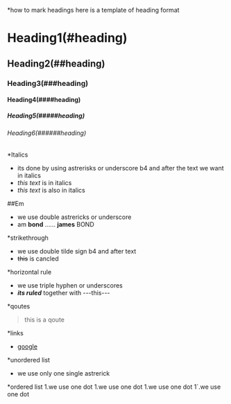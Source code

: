 *how to mark headings 
here is a template of heading format
# Heading1(#heading)
## Heading2(##heading)
### Heading3(###heading)
#### Heading4(####heading)
##### Heading5(#####heading)
###### Heading6(######heading)

*Italics
- its done by using astrerisks or underscore b4 and after the text we want in italics
- *this text* is in italics
- _this text_ is also in italics

##Em
- we use double astrericks or underscore
- am **bond** ...... __james__ BOND

*strikethrough
- we use double tilde sign b4 and after text
- ~~this~~ is cancled 

*horizontal rule
- we use triple hyphen or underscores
- ___its ruled___ together with ---this---

*qoutes
> this is a qoute

*links
- [google](https://www.google.com
"link title")

*unordered list
- we use only one single astrerick 

*ordered list
1.we use one dot
1.we use one dot
1.we use one dot
1`.we use one dot

